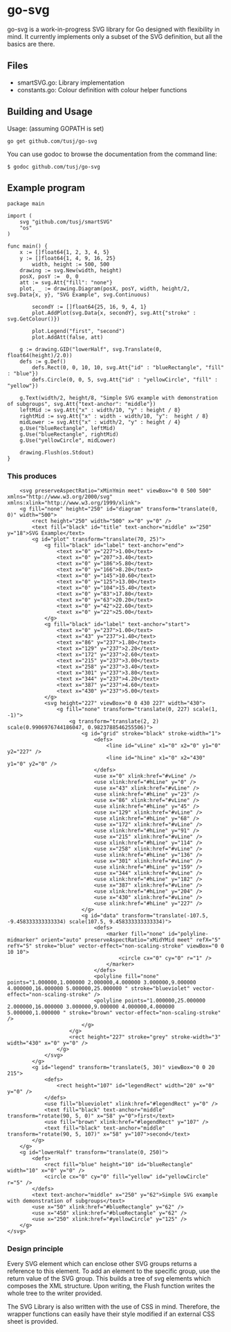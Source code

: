 go-svg
========
go-svg is a work-in-progress SVG library for Go designed with flexibility in mind. It currently implements only a subset of the SVG definition, but all the basics are there.


Files
-----
* smartSVG.go: Library implementation
* constants.go: Colour definition with colour helper functions

Building and Usage
------------------

Usage: (assuming GOPATH is set)

	go get github.com/tusj/go-svg

You can use godoc to browse the documentation from the command line:

	$ godoc github.com/tusj/go-svg
	

Example program
---------------
	package main
	
	import (
		svg "github.com/tusj/smartSVG"
		"os"
	)
	
	func main() {
		x := []float64{1, 2, 3, 4, 5}
		y := []float64{1, 4, 9, 16, 25}
			width, height := 500, 500
		drawing := svg.New(width, height)
		posX, posY :=  0, 0
		att := svg.Att{"fill": "none"}
		plot, _ := drawing.Diagram(posX, posY, width, height/2, svg.Data{x, y}, "SVG Example", svg.Continuous)
		
			secondY := []float64{25, 16, 9, 4, 1}
			plot.AddPlot(svg.Data{x, secondY}, svg.Att{"stroke" : svg.GetColour()})
	
			plot.Legend("first", "second")
			plot.AddAtt(false, att)
	
		g := drawing.GID("lowerHalf", svg.Translate(0, float64(height)/2.0))
		defs := g.Def()
			defs.Rect(0, 0, 10, 10, svg.Att{"id" : "blueRectangle", "fill" : "blue"})
			defs.Circle(0, 0, 5, svg.Att{"id" : "yellowCircle", "fill" : "yellow"})
	
		g.Text(width/2, height/8, "Simple SVG example with demonstration of subgroups", svg.Att{"text-anchor": "middle"})
		leftMid := svg.Att{"x" : width/10, "y" : height / 8}
		rightMid := svg.Att{"x" : width - width/10, "y":  height / 8}
		midLower := svg.Att{"x" : width/2, "y" : height / 4}
		g.Use("blueRectangle", leftMid)
		g.Use("blueRectangle", rightMid)
		g.Use("yellowCircle", midLower)	
	
		drawing.Flush(os.Stdout)
	}

### This produces ###

		<svg preserveAspectRatio="xMinYmin meet" viewBox="0 0 500 500" xmlns="http://www.w3.org/2000/svg" xmlns:xlink="http://www.w3.org/1999/xlink">
		<g fill="none" height="250" id="diagram" transform="translate(0, 0)" width="500">
			<rect height="250" width="500" x="0" y="0" />
			<text fill="black" id="title" text-anchor="middle" x="250" y="18">SVG Example</text>
			<g id="plot" transform="translate(70, 25)">
				<g fill="black" id="label" text-anchor="end">
					<text x="0" y="227">1.00</text>
					<text x="0" y="207">3.40</text>
					<text x="0" y="186">5.80</text>
					<text x="0" y="166">8.20</text>
					<text x="0" y="145">10.60</text>
					<text x="0" y="125">13.00</text>
					<text x="0" y="104">15.40</text>
					<text x="0" y="83">17.80</text>
					<text x="0" y="63">20.20</text>
					<text x="0" y="42">22.60</text>
					<text x="0" y="22">25.00</text>
				</g>
				<g fill="black" id="label" text-anchor="start">
					<text x="0" y="237">1.00</text>
					<text x="43" y="237">1.40</text>
					<text x="86" y="237">1.80</text>
					<text x="129" y="237">2.20</text>
					<text x="172" y="237">2.60</text>
					<text x="215" y="237">3.00</text>
					<text x="258" y="237">3.40</text>
					<text x="301" y="237">3.80</text>
					<text x="344" y="237">4.20</text>
					<text x="387" y="237">4.60</text>
					<text x="430" y="237">5.00</text>
				</g>
				<svg height="227" viewBox="0 0 430 227" width="430">
					<g fill="none" transform="translate(0, 227) scale(1, -1)">
						<g transform="translate(2, 2) scale(0.9906976744186047, 0.9823788546255506)">
							<g id="grid" stroke="black" stroke-width="1">
								<defs>
									<line id="vLine" x1="0" x2="0" y1="0" y2="227" />
									<line id="hLine" x1="0" x2="430" y1="0" y2="0" />
								</defs>
								<use x="0" xlink:href="#vLine" />
								<use xlink:href="#hLine" y="0" />
								<use x="43" xlink:href="#vLine" />
								<use xlink:href="#hLine" y="23" />
								<use x="86" xlink:href="#vLine" />
								<use xlink:href="#hLine" y="45" />
								<use x="129" xlink:href="#vLine" />
								<use xlink:href="#hLine" y="68" />
								<use x="172" xlink:href="#vLine" />
								<use xlink:href="#hLine" y="91" />
								<use x="215" xlink:href="#vLine" />
								<use xlink:href="#hLine" y="114" />
								<use x="258" xlink:href="#vLine" />
								<use xlink:href="#hLine" y="136" />
								<use x="301" xlink:href="#vLine" />
								<use xlink:href="#hLine" y="159" />
								<use x="344" xlink:href="#vLine" />
								<use xlink:href="#hLine" y="182" />
								<use x="387" xlink:href="#vLine" />
								<use xlink:href="#hLine" y="204" />
								<use x="430" xlink:href="#vLine" />
								<use xlink:href="#hLine" y="227" />
							</g>
							<g id="data" transform="translate(-107.5, -9.458333333333334) scale(107.5, 9.458333333333334)">
								<defs>
									<marker fill="none" id="polyline-midmarker" orient="auto" preserveAspectRatio="xMidYMid meet" refX="5" refY="5" stroke="blue" vector-effect="non-scaling-stroke" viewBox="0 0 10 10">
										<circle cx="0" cy="0" r="1" />
									</marker>
								</defs>
								<polyline fill="none" points="1.000000,1.000000 2.000000,4.000000 3.000000,9.000000 4.000000,16.000000 5.000000,25.000000 " stroke="blueviolet" vector-effect="non-scaling-stroke" />
								<polyline points="1.000000,25.000000 2.000000,16.000000 3.000000,9.000000 4.000000,4.000000 5.000000,1.000000 " stroke="brown" vector-effect="non-scaling-stroke" />
							</g>
						</g>
						<rect height="227" stroke="grey" stroke-width="3" width="430" x="0" y="0" />
					</g>
				</svg>
			</g>
			<g id="legend" transform="translate(5, 30)" viewBox="0 0 20 215">
				<defs>
					<rect height="107" id="legendRect" width="20" x="0" y="0" />
				</defs>
				<use fill="blueviolet" xlink:href="#legendRect" y="0" />
				<text fill="black" text-anchor="middle" transform="rotate(90, 5, 0)" x="58" y="0">first</text>
				<use fill="brown" xlink:href="#legendRect" y="107" />
				<text fill="black" text-anchor="middle" transform="rotate(90, 5, 107)" x="58" y="107">second</text>
			</g>
		</g>
		<g id="lowerHalf" transform="translate(0, 250)">
			<defs>
				<rect fill="blue" height="10" id="blueRectangle" width="10" x="0" y="0" />
				<circle cx="0" cy="0" fill="yellow" id="yellowCircle" r="5" />
			</defs>
			<text text-anchor="middle" x="250" y="62">Simple SVG example with demonstration of subgroups</text>
			<use x="50" xlink:href="#blueRectangle" y="62" />
			<use x="450" xlink:href="#blueRectangle" y="62" />
			<use x="250" xlink:href="#yellowCircle" y="125" />
		</g>
	</svg>



### Design principle ###

Every SVG element which can enclose other SVG groups returns a reference to this element. To add an element to the specific group, use the 
return value of the SVG group. This builds a tree of svg elements which composes the XML structure. Upon writing, the Flush function writes the whole tree to the writer provided.

The SVG Library is also written with the use of CSS in mind. Therefore, the wrapper functions can easily have their style modified if an external CSS sheet is provided.
